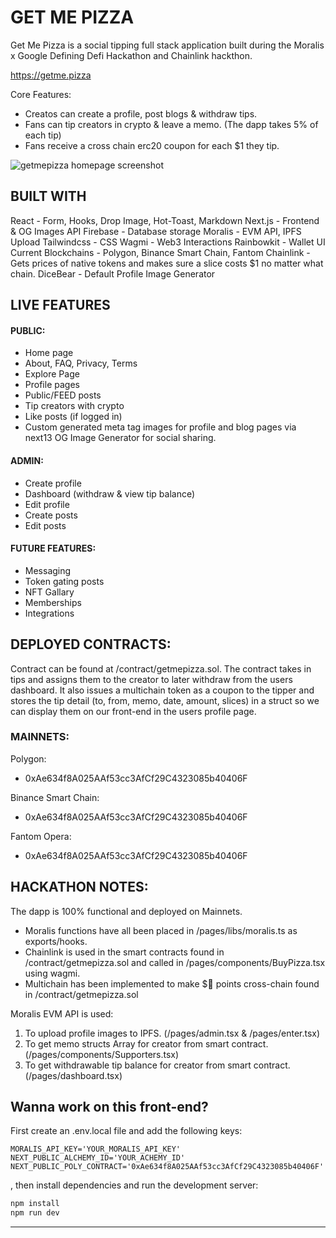 # GET ME PIZZA

Get Me Pizza is a social tipping full stack application built during the Moralis x Google Defining Defi Hackathon and Chainlink hackthon.

https://getme.pizza

Core Features:

- Creatos can create a profile, post blogs & withdraw tips.
- Fans can tip creators in crypto & leave a memo. (The dapp takes 5% of each tip)
- Fans receive a cross chain erc20 coupon for each $1 they tip.

![getmepizza homepage screenshot](https://i.imgur.com/PpbN6hT.png)

## BUILT WITH

React - Form, Hooks, Drop Image, Hot-Toast, Markdown
Next.js - Frontend & OG Images API
Firebase - Database storage
Moralis - EVM API, IPFS Upload
Tailwindcss - CSS
Wagmi - Web3 Interactions
Rainbowkit - Wallet UI
Current Blockchains - Polygon, Binance Smart Chain, Fantom
Chainlink - Gets prices of native tokens and makes sure a slice costs $1 no matter what chain.
DiceBear - Default Profile Image Generator

## LIVE FEATURES

#### PUBLIC:

- Home page
- About, FAQ, Privacy, Terms
- Explore Page
- Profile pages
- Public/FEED posts
- Tip creators with crypto
- Like posts (if logged in)
- Custom generated meta tag images for profile and blog pages via next13 OG Image Generator for social sharing.

#### ADMIN:

- Create profile
- Dashboard (withdraw & view tip balance)
- Edit profile
- Create posts
- Edit posts

#### FUTURE FEATURES:

- Messaging
- Token gating posts
- NFT Gallary
- Memberships
- Integrations

## DEPLOYED CONTRACTS:

Contract can be found at /contract/getmepizza.sol. The contract takes in tips and assigns them to the creator to later withdraw from the users dashboard. It also issues a multichain token as a coupon to the tipper and stores the tip detail (to, from, memo, date, amount, slices) in a struct so we can display them on our front-end in the users profile page.

### MAINNETS:

Polygon:

- 0xAe634f8A025AAf53cc3AfCf29C4323085b40406F

Binance Smart Chain:

- 0xAe634f8A025AAf53cc3AfCf29C4323085b40406F

Fantom Opera:

- 0xAe634f8A025AAf53cc3AfCf29C4323085b40406F

## HACKATHON NOTES:

The dapp is 100% functional and deployed on Mainnets.

- Moralis functions have all been placed in /pages/libs/moralis.ts as exports/hooks.
- Chainlink is used in the smart contracts found in /contract/getmepizza.sol and called in /pages/components/BuyPizza.tsx using wagmi.
- Multichain has been implemented to make $🍕 points cross-chain found in /contract/getmepizza.sol

Moralis EVM API is used:

1. To upload profile images to IPFS. (/pages/admin.tsx & /pages/enter.tsx)
2. To get memo structs Array for creator from smart contract. (/pages/components/Supporters.tsx)
3. To get withdrawable tip balance for creator from smart contract. (/pages/dashboard.tsx)

## Wanna work on this front-end?

First create an .env.local file and add the following keys:

```
MORALIS_API_KEY='YOUR_MORALIS_API_KEY'
NEXT_PUBLIC_ALCHEMY_ID='YOUR_ACHEMY_ID'
NEXT_PUBLIC_POLY_CONTRACT='0xAe634f8A025AAf53cc3AfCf29C4323085b40406F'

```

, then install dependencies and run the development server:

```bash
npm install
npm run dev

```

---

